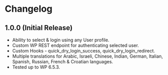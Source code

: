 # Changelog

## 1.0.0 (Initial Release)
* Ability to select & login using any User profile.
* Custom WP REST endpoint for authenticating selected user.
* Custom Hooks - quick_dry_login_success, quick_dry_login_redirect.
* Multiple translations for Arabic, Israeli, Chinese, Indian, German, Italian, Spanish, Russian, French & Croatian languages.
* Tested up to WP 6.5.3.
